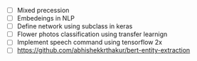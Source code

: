- [ ] Mixed precession
- [ ] Embedeings in NLP
- [ ] Define network using subclass in keras
- [ ] Flower photos classification using transfer learnign
- [ ] Implement speech command using tensorflow 2x
- [ ] https://github.com/abhishekkrthakur/bert-entity-extraction
